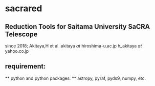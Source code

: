 # sacrared
##  Reduction Tools for Saitama University SaCRA Telescope
since 2018; Akitaya,H et al.
akitaya _at_ hiroshima-u.ac.jp
h_akitaya _at_ yahoo.co.jp
## requirement:
** python and python packages:
** astropy, pyraf, pyds9, numpy, etc.

